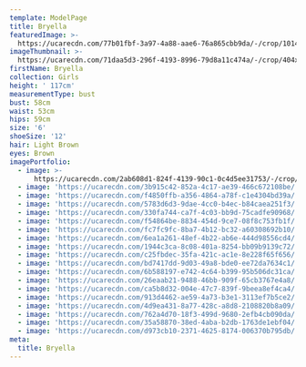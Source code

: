 ```yaml
---
template: ModelPage
title: Bryella
featuredImage: >-
  https://ucarecdn.com/77b01fbf-3a97-4a88-aae6-76a865cbb9da/-/crop/1014x494/0,118/-/preview/
imageThumbnail: >-
  https://ucarecdn.com/71daa5d3-296f-4193-8996-79d8a11c474a/-/crop/404x607/79,99/-/preview/
firstName: Bryella
collection: Girls
height: ' 117cm'
measurementType: bust
bust: 58cm
waist: 53cm
hips: 59cm
size: '6'
shoeSize: '12'
hair: Light Brown
eyes: Brown
imagePortfolio:
  - image: >-
      https://ucarecdn.com/2ab608d1-824f-4139-90c1-0c4d5ee31753/-/crop/739x851/0,100/-/preview/
  - image: 'https://ucarecdn.com/3b915c42-852a-4c17-ae39-466c672108be/'
  - image: 'https://ucarecdn.com/f4850ffb-a356-4864-a78f-c1e4304bd39a/'
  - image: 'https://ucarecdn.com/5783d6d3-9dae-4cc0-b4ec-b84caea251f3/'
  - image: 'https://ucarecdn.com/330fa744-ca7f-4c03-bb9d-75cadfe90968/'
  - image: 'https://ucarecdn.com/f54864be-8834-454d-9ce7-08f8c753fb1f/'
  - image: 'https://ucarecdn.com/fc7fc9fc-8ba7-4b12-bc32-a60308692b10/'
  - image: 'https://ucarecdn.com/6ea1a261-48ef-4b22-ab6e-444d98556cd4/'
  - image: 'https://ucarecdn.com/1944c3ca-8c08-401a-8254-bb09b9139c72/'
  - image: 'https://ucarecdn.com/c25fbdec-35fa-421c-ac1e-8e228f65f656/'
  - image: 'https://ucarecdn.com/bd7417dd-9d03-49a8-bde0-ee72da7634c1/'
  - image: 'https://ucarecdn.com/6b588197-e742-4c64-b399-95b506dc31ca/'
  - image: 'https://ucarecdn.com/26eaab21-9488-46bb-909f-65cb3767e4a8/'
  - image: 'https://ucarecdn.com/ca5b8d32-004e-47c7-839f-9beea8ef4ca4/'
  - image: 'https://ucarecdn.com/913d4462-ae59-4a73-b3e1-3113ef7b5ce2/'
  - image: 'https://ucarecdn.com/4d9ea431-8a77-428c-a8d8-2108820b8a09/'
  - image: 'https://ucarecdn.com/762a4d70-18f3-499d-9680-2efb4cb090da/'
  - image: 'https://ucarecdn.com/35a58870-38ed-4aba-b2db-1763de1ebf04/'
  - image: 'https://ucarecdn.com/d973cb10-2371-4625-8174-006370b795db/'
meta:
  title: Bryella
---
```


